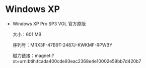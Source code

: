 # Windows XP

- Windows XP Pro SP3 VOL 官方原版

  大小：601 MB

  序列号：MRX3F-47B9T-2487J-KWKMF-RPWBY

  磁力链接：magnet:?xt=urn:btih:fcada400cde93eac2368e4e10002e59bb7d420b7
